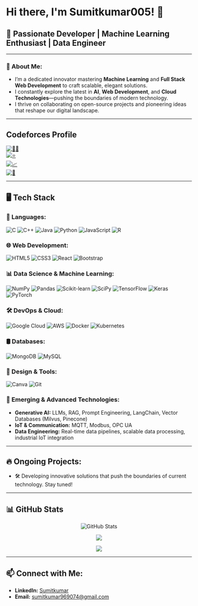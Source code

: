 # Hi there, I'm Sumitkumar005! 👋

## 🎯 Passionate Developer | Machine Learning Enthusiast | Data Engineer

---

### 🚀 About Me:
- I’m a dedicated innovator mastering **Machine Learning** and **Full Stack Web Development** to craft scalable, elegant solutions.
- I constantly explore the latest in **AI**, **Web Development**, and **Cloud Technologies**—pushing the boundaries of modern technology.
- I thrive on collaborating on open-source projects and pioneering ideas that reshape our digital landscape.

---

## Codeforces Profile

[![🙋‍♂️](https://img.shields.io/badge/--orange?style=flat&logo=codeforces)]()  
[![⭐](https://img.shields.io/badge/Rating-1500-blue?style=flat&logo=codeforces)]()  
[![📈](https://img.shields.io/badge/Rank-Specialist-green?style=flat&logo=codeforces)]()  
[![🔢](https://img.shields.io/badge/Solved-182-yellow?style=flat&logo=codeforces)]()

---

## 🖥️ Tech Stack

### 🔧 Languages:
![C](https://img.shields.io/badge/C-A8B9CC?style=for-the-badge&logo=c&logoColor=white)
![C++](https://img.shields.io/badge/C++-00599C?style=for-the-badge&logo=c%2B%2B&logoColor=white)
![Java](https://img.shields.io/badge/Java-007396?style=for-the-badge&logo=java&logoColor=white)
![Python](https://img.shields.io/badge/Python-3776AB?style=for-the-badge&logo=python&logoColor=white)
![JavaScript](https://img.shields.io/badge/JavaScript-F7DF1E?style=for-the-badge&logo=javascript&logoColor=black)
![R](https://img.shields.io/badge/R-276DC3?style=for-the-badge&logo=r&logoColor=white)

### 🌐 Web Development:
![HTML5](https://img.shields.io/badge/HTML5-E34F26?style=for-the-badge&logo=html5&logoColor=white)
![CSS3](https://img.shields.io/badge/CSS3-1572B6?style=for-the-badge&logo=css3&logoColor=white)
![React](https://img.shields.io/badge/React-20232A?style=for-the-badge&logo=react&logoColor=61DAFB)
![Bootstrap](https://img.shields.io/badge/Bootstrap-563D7C?style=for-the-badge&logo=bootstrap&logoColor=white)

### 📊 Data Science & Machine Learning:
![NumPy](https://img.shields.io/badge/NumPy-013243?style=for-the-badge&logo=numpy&logoColor=white)
![Pandas](https://img.shields.io/badge/Pandas-150458?style=for-the-badge&logo=pandas&logoColor=white)
![Scikit-learn](https://img.shields.io/badge/scikit--learn-F7931E?style=for-the-badge&logo=scikit-learn&logoColor=white)
![SciPy](https://img.shields.io/badge/SciPy-8CAAE6?style=for-the-badge&logo=scipy&logoColor=white)
![TensorFlow](https://img.shields.io/badge/TensorFlow-FF6F00?style=for-the-badge&logo=tensorflow&logoColor=white)
![Keras](https://img.shields.io/badge/Keras-D00000?style=for-the-badge&logo=keras&logoColor=white)
![PyTorch](https://img.shields.io/badge/PyTorch-EE4C2C?style=for-the-badge&logo=pytorch&logoColor=white)

### 🛠️ DevOps & Cloud:
![Google Cloud](https://img.shields.io/badge/Google%20Cloud-4285F4?style=for-the-badge&logo=google-cloud&logoColor=white)
![AWS](https://img.shields.io/badge/Amazon%20AWS-232F3E?style=for-the-badge&logo=amazon-aws&logoColor=white)
![Docker](https://img.shields.io/badge/Docker-2496ED?style=for-the-badge&logo=docker&logoColor=white)
![Kubernetes](https://img.shields.io/badge/Kubernetes-326CE5?style=for-the-badge&logo=kubernetes&logoColor=white)

### 🛢 Databases:
![MongoDB](https://img.shields.io/badge/MongoDB-4EA94B?style=for-the-badge&logo=mongodb&logoColor=white)
![MySQL](https://img.shields.io/badge/MySQL-4479A1?style=for-the-badge&logo=mysql&logoColor=white)

### 🎨 Design & Tools:
![Canva](https://img.shields.io/badge/Canva-00C4CC?style=for-the-badge&logo=canva&logoColor=white)
![Git](https://img.shields.io/badge/Git-F05032?style=for-the-badge&logo=git&logoColor=white)

### 🔮 Emerging & Advanced Technologies:
- **Generative AI:** LLMs, RAG, Prompt Engineering, LangChain, Vector Databases (Milvus, Pinecone)
- **IoT & Communication:** MQTT, Modbus, OPC UA
- **Data Engineering:** Real-time data pipelines, scalable data processing, industrial IoT integration

---

## 🔥 Ongoing Projects:
- 🛠️ Developing innovative solutions that push the boundaries of current technology. Stay tuned!

---

## 📊 GitHub Stats

<p align="center">
  <img src="https://github-readme-stats.vercel.app/api?username=Sumitkumar005&show_icons=true&theme=radical" alt="GitHub Stats">
</p>

<p align="center">
  <img src="https://github-readme-streak-stats.herokuapp.com/?user=Sumitkumar005&theme=dark&hide_border=true">
</p>

<p align="center">
  <img src="https://github-readme-activity-graph.vercel.app/graph?username=Sumitkumar005&theme=react-dark">
</p>

---

## 📫 Connect with Me:
- **LinkedIn:** [Sumitkumar](https://www.linkedin.com/in/sumit-kumar-02a145239/)
- **Email:** [sumitkumar969074@gmail.com](mailto:sumitkumar969074@gmail.com)
